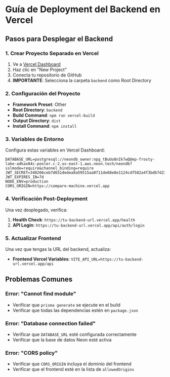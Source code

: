 # Guía de Deployment del Backend en Vercel

## Pasos para Desplegar el Backend

### 1. **Crear Proyecto Separado en Vercel**

1. Ve a [Vercel Dashboard](https://vercel.com/dashboard)
2. Haz clic en "New Project"
3. Conecta tu repositorio de GitHub
4. **IMPORTANTE**: Selecciona la carpeta `backend` como Root Directory

### 2. **Configuración del Proyecto**

- **Framework Preset**: Other
- **Root Directory**: `backend`
- **Build Command**: `npm run vercel-build`
- **Output Directory**: `dist`
- **Install Command**: `npm install`

### 3. **Variables de Entorno**

Configura estas variables en Vercel Dashboard:

```
DATABASE_URL=postgresql://neondb_owner:npg_tBuUo8nIk7wQ@ep-frosty-lake-adkax84c-pooler.c-2.us-east-1.aws.neon.tech/neondb?sslmode=require&channel_binding=require
JWT_SECRET=340266ceb7d651dedea8a59515aa0711de68e8e1124cdf582a4f3bdb7d2366693172a5ed88f39c9e84b2bcf662d772cfc1ea56188962951457c05f93ec1b3fc3
JWT_EXPIRES_IN=7d
NODE_ENV=production
CORS_ORIGIN=https://compare-machine.vercel.app
```

### 4. **Verificación Post-Deployment**

Una vez desplegado, verifica:

1. **Health Check**: `https://tu-backend-url.vercel.app/health`
2. **API Login**: `https://tu-backend-url.vercel.app/api/auth/login`

### 5. **Actualizar Frontend**

Una vez que tengas la URL del backend, actualiza:

- **Frontend Vercel Variables**: `VITE_API_URL=https://tu-backend-url.vercel.app/api`

## Problemas Comunes

### Error: "Cannot find module"
- Verificar que `prisma generate` se ejecute en el build
- Verificar que todas las dependencias estén en `package.json`

### Error: "Database connection failed"
- Verificar que `DATABASE_URL` esté configurada correctamente
- Verificar que la base de datos Neon esté activa

### Error: "CORS policy"
- Verificar que `CORS_ORIGIN` incluya el dominio del frontend
- Verificar que el frontend esté en la lista de `allowedOrigins`
